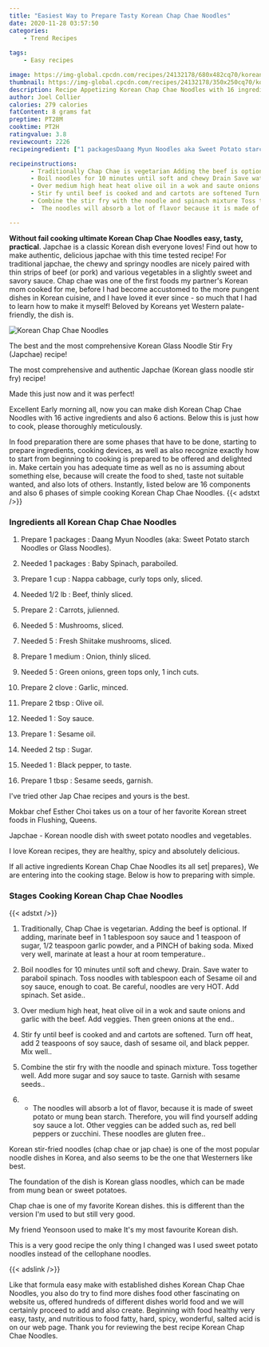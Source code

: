 ```yaml
---
title: "Easiest Way to Prepare Tasty Korean Chap Chae Noodles"
date: 2020-11-28 03:57:50
categories:
    - Trend Recipes
    
tags:
    - Easy recipes

image: https://img-global.cpcdn.com/recipes/24132178/680x482cq70/korean-chap-chae-noodles-recipe-main-photo.jpg
thumbnail: https://img-global.cpcdn.com/recipes/24132178/350x250cq70/korean-chap-chae-noodles-recipe-main-photo.jpg
description: Recipe Appetizing Korean Chap Chae Noodles with 16 ingredients and 6 stages of easy cooking.
author: Joel Collier
calories: 279 calories
fatContent: 8 grams fat
preptime: PT28M
cooktime: PT2H
ratingvalue: 3.8
reviewcount: 2226
recipeingredient: ["1 packagesDaang Myun Noodles aka Sweet Potato starch Noodles or Glass Noodles", "1 packagesBaby Spinach paraboiled", "1 cupNappa cabbage curly tops only sliced", "1/2 lbBeef thinly sliced", "2Carrots julienned", "5Mushrooms sliced", "5Fresh Shiitake mushrooms sliced", "1 mediumOnion thinly sliced", "5Green onions green tops only 1 inch cuts", "2 cloveGarlic minced", "2 tbspOlive oil", "1Soy sauce", "1Sesame oil", "2 tspSugar", "1Black pepper to taste", "1 tbspSesame seeds garnish"]

recipeinstructions: 
      - Traditionally Chap Chae is vegetarian Adding the beef is optional If adding marinate beef in 1 tablespoon soy sauce and 1 teaspoon of sugar 12 teaspoon garlic powder and a PINCH of baking soda Mixed very well marinate at least a hour at room temperature 
      - Boil noodles for 10 minutes until soft and chewy Drain Save water to paraboil spinach Toss noodles with tablespoon each of Sesame oil and soy sauce enough to coat Be careful noodles are very HOT Add spinach Set aside 
      - Over medium high heat heat olive oil in a wok and saute onions and garlic with the beef Add veggies Then green onions at the end 
      - Stir fy until beef is cooked and and cartots are softened Turn off heat add 2 teaspoons of soy sauce dash of sesame oil and black pepper Mix well 
      - Combine the stir fry with the noodle and spinach mixture Toss together well Add more sugar and soy sauce to taste Garnish with sesame seeds 
      -  The noodles will absorb a lot of flavor because it is made of sweet potato or mung bean starch Therefore you will find  yourself adding soy sauce a lot Other veggies can be added such as red bell peppers or zucchini These noodles are gluten free

---
```




**Without fail cooking ultimate Korean Chap Chae Noodles easy, tasty, practical**. Japchae is a classic Korean dish everyone loves! Find out how to make authentic, delicious japchae with this time tested recipe! For traditional japchae, the chewy and springy noodles are nicely paired with thin strips of beef (or pork) and various vegetables in a slightly sweet and savory sauce. Chap chae was one of the first foods my partner&#39;s Korean mom cooked for me, before I had become accustomed to the more pungent dishes in Korean cuisine, and I have loved it ever since - so much that I had to learn how to make it myself! Beloved by Koreans yet Western palate-friendly, the dish is.


![Korean Chap Chae Noodles](https://img-global.cpcdn.com/recipes/24132178/680x482cq70/korean-chap-chae-noodles-recipe-main-photo.jpg "Korean Chap Chae Noodles")



The best and the most comprehensive Korean Glass Noodle Stir Fry (Japchae) recipe!

The most comprehensive and authentic Japchae (Korean glass noodle stir fry) recipe!

Made this just now and it was perfect!


Excellent Early morning all, now you can make dish Korean Chap Chae Noodles with 16 active ingredients and also 6 actions. Below this is just how to cook, please thoroughly meticulously.

In food preparation there are some phases that have to be done, starting to prepare ingredients, cooking devices, as well as also recognize exactly how to start from beginning to cooking is prepared to be offered and delighted in. Make certain you has adequate time as well as no is assuming about something else, because will create the food to shed, taste not suitable wanted, and also lots of others. Instantly, listed below are 16 components and also 6 phases of simple cooking Korean Chap Chae Noodles.
{{< adstxt />}}

### Ingredients all Korean Chap Chae Noodles


1. Prepare 1 packages : Daang Myun Noodles (aka: Sweet Potato starch Noodles or Glass Noodles).

1. Needed 1 packages : Baby Spinach, paraboiled.

1. Prepare 1 cup : Nappa cabbage, curly tops only, sliced.

1. Needed 1/2 lb : Beef, thinly sliced.

1. Prepare 2 : Carrots, julienned.

1. Needed 5 : Mushrooms, sliced.

1. Needed 5 : Fresh Shiitake mushrooms, sliced.

1. Prepare 1 medium : Onion, thinly sliced.

1. Needed 5 : Green onions, green tops only, 1 inch cuts.

1. Prepare 2 clove : Garlic, minced.

1. Prepare 2 tbsp : Olive oil.

1. Needed 1 : Soy sauce.

1. Prepare 1 : Sesame oil.

1. Needed 2 tsp : Sugar.

1. Needed 1 : Black pepper, to taste.

1. Prepare 1 tbsp : Sesame seeds, garnish.


I&#39;ve tried other Jap Chae recipes and yours is the best.

Mokbar chef Esther Choi takes us on a tour of her favorite Korean street foods in Flushing, Queens.

Japchae - Korean noodle dish with sweet potato noodles and vegetables.

I love Korean recipes, they are healthy, spicy and absolutely delicious.


If all active ingredients Korean Chap Chae Noodles its all set| prepares}, We are entering into the cooking stage. Below is how to preparing with simple.

### Stages Cooking Korean Chap Chae Noodles

{{< adstxt />}}


1. Traditionally, Chap Chae is vegetarian. Adding the beef is optional. If adding, marinate beef in 1 tablespoon soy sauce and 1 teaspoon of sugar, 1/2 teaspoon garlic powder, and a PINCH of baking soda. Mixed very well, marinate at least a hour at room temperature..



1. Boil noodles for 10 minutes until soft and chewy. Drain. Save water to paraboil spinach. Toss noodles with tablespoon each of Sesame oil and soy sauce, enough to coat. Be careful, noodles are very HOT. Add spinach. Set aside..



1. Over medium high heat, heat olive oil in a wok and saute onions and garlic with the beef. Add veggies. Then green onions at the end..



1. Stir fy until beef is cooked and and cartots are softened. Turn off heat, add 2 teaspoons of soy sauce, dash of sesame oil, and black pepper. Mix well..



1. Combine the stir fry with the noodle and spinach mixture. Toss together well. Add more sugar and soy sauce to taste. Garnish with sesame seeds..



1. * The noodles will absorb a lot of flavor, because it is made of sweet potato or mung bean starch. Therefore, you will find  yourself adding soy sauce a lot. Other veggies can be added such as, red bell peppers or zucchini. These noodles are gluten free..




Korean stir-fried noodles (chap chae or jap chae) is one of the most popular noodle dishes in Korea, and also seems to be the one that Westerners like best.

The foundation of the dish is Korean glass noodles, which can be made from mung bean or sweet potatoes.

Chap chae is one of my favorite Korean dishes. this is different than the version I&#39;m used to but still very good.

My friend Yeonsoon used to make It&#39;s my most favourite Korean dish.

This is a very good recipe the only thing I changed was I used sweet potato noodles instead of the cellophane noodles.


{{< adslink />}}

Like that formula easy make with established dishes Korean Chap Chae Noodles, you also do try to find more dishes food other fascinating on website us, offered hundreds of different dishes world food and we will certainly proceed to add and also create. Beginning with food healthy very easy, tasty, and nutritious to food fatty, hard, spicy, wonderful, salted acid is on our web page. Thank you for reviewing the best recipe Korean Chap Chae Noodles.
